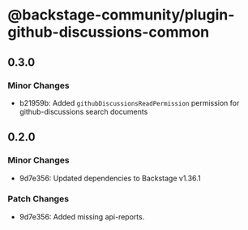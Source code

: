 # @backstage-community/plugin-github-discussions-common

## 0.3.0

### Minor Changes

- b21959b: Added `githubDiscussionsReadPermission` permission for github-discussions search documents

## 0.2.0

### Minor Changes

- 9d7e356: Updated dependencies to Backstage v1.36.1

### Patch Changes

- 9d7e356: Added missing api-reports.
